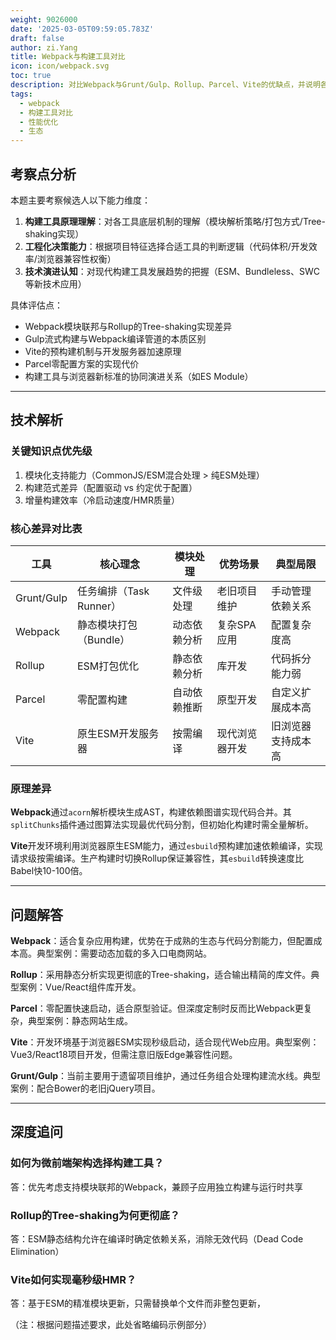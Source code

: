 ```yaml
---
weight: 9026000
date: '2025-03-05T09:59:05.783Z'
draft: false
author: zi.Yang
title: Webpack与构建工具对比
icon: icon/webpack.svg
toc: true
description: 对比Webpack与Grunt/Gulp、Rollup、Parcel、Vite的优缺点，并说明各自适用的场景（如库开发、应用构建、开发体验等）。
tags:
  - webpack
  - 构建工具对比
  - 性能优化
  - 生态
---
```


## 考察点分析

本题主要考察候选人以下能力维度：

1. **构建工具原理理解**：对各工具底层机制的理解（模块解析策略/打包方式/Tree-shaking实现）
2. **工程化决策能力**：根据项目特征选择合适工具的判断逻辑（代码体积/开发效率/浏览器兼容性权衡）
3. **技术演进认知**：对现代构建工具发展趋势的把握（ESM、Bundleless、SWC等新技术应用）

具体评估点：

- Webpack模块联邦与Rollup的Tree-shaking实现差异
- Gulp流式构建与Webpack编译管道的本质区别
- Vite的预构建机制与开发服务器加速原理
- Parcel零配置方案的实现代价
- 构建工具与浏览器新标准的协同演进关系（如ES Module）

---

## 技术解析

### 关键知识点优先级

1. 模块化支持能力（CommonJS/ESM混合处理 > 纯ESM处理）
2. 构建范式差异（配置驱动 vs 约定优于配置）
3. 增量构建效率（冷启动速度/HMR质量）

### 核心差异对比表

| 工具        | 核心理念                | 模块处理       | 优势场景           | 典型局限          |
|------------|------------------------|--------------|------------------|-----------------|
| Grunt/Gulp | 任务编排（Task Runner）  | 文件级处理     | 老旧项目维护       | 手动管理依赖关系    |
| Webpack    | 静态模块打包（Bundle）   | 动态依赖分析    | 复杂SPA应用      | 配置复杂度高       |
| Rollup     | ESM打包优化            | 静态依赖分析     | 库开发           | 代码拆分能力弱      |
| Parcel     | 零配置构建             | 自动依赖推断     | 原型开发          | 自定义扩展成本高     |
| Vite       | 原生ESM开发服务器       | 按需编译        | 现代浏览器开发      | 旧浏览器支持成本高   |

### 原理差异

**Webpack**通过`acorn`解析模块生成AST，构建依赖图谱实现代码合并。其`splitChunks`插件通过图算法实现最优代码分割，但初始化构建时需全量解析。

**Vite**开发环境利用浏览器原生ESM能力，通过`esbuild`预构建加速依赖编译，实现请求级按需编译。生产构建时切换Rollup保证兼容性，其`esbuild`转换速度比Babel快10-100倍。

---

## 问题解答

**Webpack**：适合复杂应用构建，优势在于成熟的生态与代码分割能力，但配置成本高。典型案例：需要动态加载的多入口电商网站。

**Rollup**：采用静态分析实现更彻底的Tree-shaking，适合输出精简的库文件。典型案例：Vue/React组件库开发。

**Parcel**：零配置快速启动，适合原型验证。但深度定制时反而比Webpack更复杂，典型案例：静态网站生成。

**Vite**：开发环境基于浏览器ESM实现秒级启动，适合现代Web应用。典型案例：Vue3/React18项目开发，但需注意旧版Edge兼容性问题。

**Grunt/Gulp**：当前主要用于遗留项目维护，通过任务组合处理构建流水线。典型案例：配合Bower的老旧jQuery项目。

---

## 深度追问

### 如何为微前端架构选择构建工具？

答：优先考虑支持模块联邦的Webpack，兼顾子应用独立构建与运行时共享

### Rollup的Tree-shaking为何更彻底？

答：ESM静态结构允许在编译时确定依赖关系，消除无效代码（Dead Code Elimination）

### Vite如何实现毫秒级HMR？

答：基于ESM的精准模块更新，只需替换单个文件而非整包更新，

（注：根据问题描述要求，此处省略编码示例部分）

